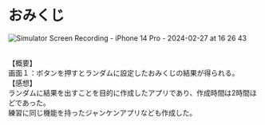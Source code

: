 # おみくじ
![Simulator Screen Recording - iPhone 14 Pro - 2024-02-27 at 16 26 43](https://github.com/karasawaspark/Omikuji/assets/156158259/b6d34677-fa5e-40c8-8da5-38449f6d0b69)

<br>【概要】
<br>画面１：ボタンを押すとランダムに設定したおみくじの結果が得られる。
<br>【感想】
<br>ランダムに結果を出すことを目的に作成したアプリであり、作成時間は2時間ほどであった。
<br>練習に同じ機能を持ったジャンケンアプリなども作成した。
